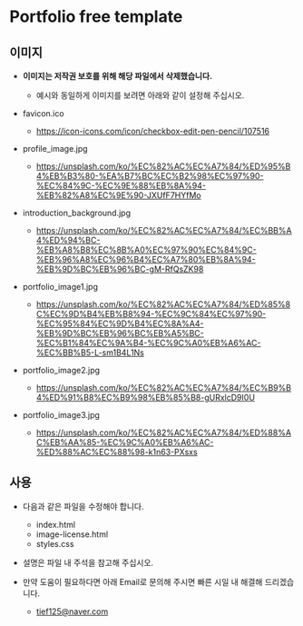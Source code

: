 # Portfolio free template

## 이미지

- **이미지는 저작권 보호를 위해 해당 파일에서 삭제했습니다.**
    - 예시와 동일하게 이미지를 보려면 아래와 같이 설정해 주십시오.

- favicon.ico
    - https://icon-icons.com/icon/checkbox-edit-pen-pencil/107516

- profile_image.jpg
    - https://unsplash.com/ko/%EC%82%AC%EC%A7%84/%ED%95%B4%EB%B3%80-%EA%B7%BC%EC%B2%98%EC%97%90-%EC%84%9C-%EC%9E%88%EB%8A%94-%EB%82%A8%EC%9E%90-JXUfF7HYfMo

- introduction_background.jpg
    - https://unsplash.com/ko/%EC%82%AC%EC%A7%84/%EC%BB%A4%ED%94%BC-%EB%A8%B8%EC%8B%A0%EC%97%90%EC%84%9C-%EB%96%A8%EC%96%B4%EC%A7%80%EB%8A%94-%EB%9D%BC%EB%96%BC-gM-RfQsZK98

- portfolio_image1.jpg
    - https://unsplash.com/ko/%EC%82%AC%EC%A7%84/%ED%85%8C%EC%9D%B4%EB%B8%94-%EC%9C%84%EC%97%90-%EC%95%84%EC%9D%B4%EC%8A%A4-%EB%9D%BC%EB%96%BC%EB%A5%BC-%EC%B1%84%EC%9A%B4-%EC%9C%A0%EB%A6%AC-%EC%BB%B5-L-sm1B4L1Ns

- portfolio_image2.jpg
    - https://unsplash.com/ko/%EC%82%AC%EC%A7%84/%EC%B9%B4%ED%91%B8%EC%B9%98%EB%85%B8-gURxlcD9I0U

- portfolio_image3.jpg
    - https://unsplash.com/ko/%EC%82%AC%EC%A7%84/%ED%88%AC%EB%AA%85-%EC%9C%A0%EB%A6%AC-%ED%88%AC%EC%88%98-k1n63-PXsxs

## 사용

- 다음과 같은 파일을 수정해야 합니다.
    - index.html
    - image-license.html
    - styles.css

- 설명은 파일 내 주석을 참고해 주십시오.

- 만약 도움이 필요하다면 아래 Email로 문의해 주시면 빠른 시일 내 해결해 드리겠습니다.
    - tief125@naver.com
